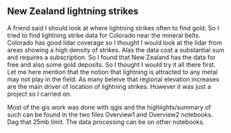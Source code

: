 ## New Zealand lightning strikes
<p>A friend said I should look at where lightning strikes often to find gold. So I tried to find lightning strike data for Colorado near the mineral belts. Colorado has good lidar coverage so I thought I would look at the lidar from areas showing a high density of strikes. Alas the data cost a substantial sum and requires a subscription. So I found that New Zealand has the data for free and also some gold deposits. So I thought I would try it all there first. Let me here mention that the notion that lightning is attracted to any metal may not play in the field. As many beleive that regional elevation increases are the main driver of location of lightning strikes. However it was just a project so I carried on.
</p>
<p>Most of the gis work was done with qgis and the highlights/summary of such can be found in the two files Overview1 and Overview2 notebooks. Dag that 25mb limit. The data processing can be on other notebooks.
</p>

